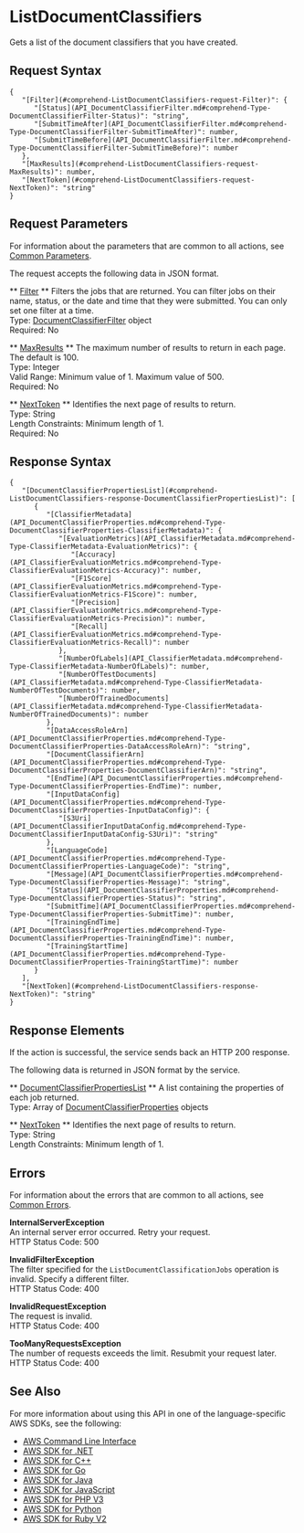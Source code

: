# ListDocumentClassifiers<a name="API_ListDocumentClassifiers"></a>

Gets a list of the document classifiers that you have created\.

## Request Syntax<a name="API_ListDocumentClassifiers_RequestSyntax"></a>

```
{
   "[Filter](#comprehend-ListDocumentClassifiers-request-Filter)": { 
      "[Status](API_DocumentClassifierFilter.md#comprehend-Type-DocumentClassifierFilter-Status)": "string",
      "[SubmitTimeAfter](API_DocumentClassifierFilter.md#comprehend-Type-DocumentClassifierFilter-SubmitTimeAfter)": number,
      "[SubmitTimeBefore](API_DocumentClassifierFilter.md#comprehend-Type-DocumentClassifierFilter-SubmitTimeBefore)": number
   },
   "[MaxResults](#comprehend-ListDocumentClassifiers-request-MaxResults)": number,
   "[NextToken](#comprehend-ListDocumentClassifiers-request-NextToken)": "string"
}
```

## Request Parameters<a name="API_ListDocumentClassifiers_RequestParameters"></a>

For information about the parameters that are common to all actions, see [Common Parameters](CommonParameters.md)\.

The request accepts the following data in JSON format\.

 ** [Filter](#API_ListDocumentClassifiers_RequestSyntax) **   <a name="comprehend-ListDocumentClassifiers-request-Filter"></a>
Filters the jobs that are returned\. You can filter jobs on their name, status, or the date and time that they were submitted\. You can only set one filter at a time\.  
Type: [DocumentClassifierFilter](API_DocumentClassifierFilter.md) object  
Required: No

 ** [MaxResults](#API_ListDocumentClassifiers_RequestSyntax) **   <a name="comprehend-ListDocumentClassifiers-request-MaxResults"></a>
The maximum number of results to return in each page\. The default is 100\.  
Type: Integer  
Valid Range: Minimum value of 1\. Maximum value of 500\.  
Required: No

 ** [NextToken](#API_ListDocumentClassifiers_RequestSyntax) **   <a name="comprehend-ListDocumentClassifiers-request-NextToken"></a>
Identifies the next page of results to return\.  
Type: String  
Length Constraints: Minimum length of 1\.  
Required: No

## Response Syntax<a name="API_ListDocumentClassifiers_ResponseSyntax"></a>

```
{
   "[DocumentClassifierPropertiesList](#comprehend-ListDocumentClassifiers-response-DocumentClassifierPropertiesList)": [ 
      { 
         "[ClassifierMetadata](API_DocumentClassifierProperties.md#comprehend-Type-DocumentClassifierProperties-ClassifierMetadata)": { 
            "[EvaluationMetrics](API_ClassifierMetadata.md#comprehend-Type-ClassifierMetadata-EvaluationMetrics)": { 
               "[Accuracy](API_ClassifierEvaluationMetrics.md#comprehend-Type-ClassifierEvaluationMetrics-Accuracy)": number,
               "[F1Score](API_ClassifierEvaluationMetrics.md#comprehend-Type-ClassifierEvaluationMetrics-F1Score)": number,
               "[Precision](API_ClassifierEvaluationMetrics.md#comprehend-Type-ClassifierEvaluationMetrics-Precision)": number,
               "[Recall](API_ClassifierEvaluationMetrics.md#comprehend-Type-ClassifierEvaluationMetrics-Recall)": number
            },
            "[NumberOfLabels](API_ClassifierMetadata.md#comprehend-Type-ClassifierMetadata-NumberOfLabels)": number,
            "[NumberOfTestDocuments](API_ClassifierMetadata.md#comprehend-Type-ClassifierMetadata-NumberOfTestDocuments)": number,
            "[NumberOfTrainedDocuments](API_ClassifierMetadata.md#comprehend-Type-ClassifierMetadata-NumberOfTrainedDocuments)": number
         },
         "[DataAccessRoleArn](API_DocumentClassifierProperties.md#comprehend-Type-DocumentClassifierProperties-DataAccessRoleArn)": "string",
         "[DocumentClassifierArn](API_DocumentClassifierProperties.md#comprehend-Type-DocumentClassifierProperties-DocumentClassifierArn)": "string",
         "[EndTime](API_DocumentClassifierProperties.md#comprehend-Type-DocumentClassifierProperties-EndTime)": number,
         "[InputDataConfig](API_DocumentClassifierProperties.md#comprehend-Type-DocumentClassifierProperties-InputDataConfig)": { 
            "[S3Uri](API_DocumentClassifierInputDataConfig.md#comprehend-Type-DocumentClassifierInputDataConfig-S3Uri)": "string"
         },
         "[LanguageCode](API_DocumentClassifierProperties.md#comprehend-Type-DocumentClassifierProperties-LanguageCode)": "string",
         "[Message](API_DocumentClassifierProperties.md#comprehend-Type-DocumentClassifierProperties-Message)": "string",
         "[Status](API_DocumentClassifierProperties.md#comprehend-Type-DocumentClassifierProperties-Status)": "string",
         "[SubmitTime](API_DocumentClassifierProperties.md#comprehend-Type-DocumentClassifierProperties-SubmitTime)": number,
         "[TrainingEndTime](API_DocumentClassifierProperties.md#comprehend-Type-DocumentClassifierProperties-TrainingEndTime)": number,
         "[TrainingStartTime](API_DocumentClassifierProperties.md#comprehend-Type-DocumentClassifierProperties-TrainingStartTime)": number
      }
   ],
   "[NextToken](#comprehend-ListDocumentClassifiers-response-NextToken)": "string"
}
```

## Response Elements<a name="API_ListDocumentClassifiers_ResponseElements"></a>

If the action is successful, the service sends back an HTTP 200 response\.

The following data is returned in JSON format by the service\.

 ** [DocumentClassifierPropertiesList](#API_ListDocumentClassifiers_ResponseSyntax) **   <a name="comprehend-ListDocumentClassifiers-response-DocumentClassifierPropertiesList"></a>
A list containing the properties of each job returned\.  
Type: Array of [DocumentClassifierProperties](API_DocumentClassifierProperties.md) objects

 ** [NextToken](#API_ListDocumentClassifiers_ResponseSyntax) **   <a name="comprehend-ListDocumentClassifiers-response-NextToken"></a>
Identifies the next page of results to return\.  
Type: String  
Length Constraints: Minimum length of 1\.

## Errors<a name="API_ListDocumentClassifiers_Errors"></a>

For information about the errors that are common to all actions, see [Common Errors](CommonErrors.md)\.

 **InternalServerException**   
An internal server error occurred\. Retry your request\.  
HTTP Status Code: 500

 **InvalidFilterException**   
The filter specified for the `ListDocumentClassificationJobs` operation is invalid\. Specify a different filter\.  
HTTP Status Code: 400

 **InvalidRequestException**   
The request is invalid\.  
HTTP Status Code: 400

 **TooManyRequestsException**   
The number of requests exceeds the limit\. Resubmit your request later\.  
HTTP Status Code: 400

## See Also<a name="API_ListDocumentClassifiers_SeeAlso"></a>

For more information about using this API in one of the language\-specific AWS SDKs, see the following:
+  [AWS Command Line Interface](https://docs.aws.amazon.com/goto/aws-cli/comprehend-2017-11-27/ListDocumentClassifiers) 
+  [AWS SDK for \.NET](https://docs.aws.amazon.com/goto/DotNetSDKV3/comprehend-2017-11-27/ListDocumentClassifiers) 
+  [AWS SDK for C\+\+](https://docs.aws.amazon.com/goto/SdkForCpp/comprehend-2017-11-27/ListDocumentClassifiers) 
+  [AWS SDK for Go](https://docs.aws.amazon.com/goto/SdkForGoV1/comprehend-2017-11-27/ListDocumentClassifiers) 
+  [AWS SDK for Java](https://docs.aws.amazon.com/goto/SdkForJava/comprehend-2017-11-27/ListDocumentClassifiers) 
+  [AWS SDK for JavaScript](https://docs.aws.amazon.com/goto/AWSJavaScriptSDK/comprehend-2017-11-27/ListDocumentClassifiers) 
+  [AWS SDK for PHP V3](https://docs.aws.amazon.com/goto/SdkForPHPV3/comprehend-2017-11-27/ListDocumentClassifiers) 
+  [AWS SDK for Python](https://docs.aws.amazon.com/goto/boto3/comprehend-2017-11-27/ListDocumentClassifiers) 
+  [AWS SDK for Ruby V2](https://docs.aws.amazon.com/goto/SdkForRubyV2/comprehend-2017-11-27/ListDocumentClassifiers) 